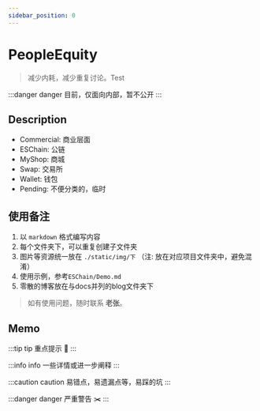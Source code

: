 ```yaml
---
sidebar_position: 0
---
```


# PeopleEquity

> 减少内耗，减少重复讨论。Test

:::danger danger
目前，仅面向内部，暂不公开
:::


## Description
- Commercial: 商业层面
- ESChain: 公链
- MyShop: 商城
- Swap: 交易所
- Wallet: 钱包
- Pending: 不便分类的，临时

## 使用备注
1. 以 `markdown` 格式编写内容
2. 每个文件夹下，可以重复创建子文件夹
3. 图片等资源统一放在 `./static/img/下` （注: 放在对应项目文件夹中，避免混淆）
4. 使用示例，参考`ESChain/Demo.md`
5. 零散的博客放在与docs并列的blog文件夹下

> 如有使用问题，随时联系 **老张**。

## Memo
:::tip tip
重点提示 💋
:::

:::info info
一些详情或进一步阐释
:::

:::caution caution
易错点，易遗漏点等，易踩的坑
:::

:::danger danger
严重警告 ✂️
:::




